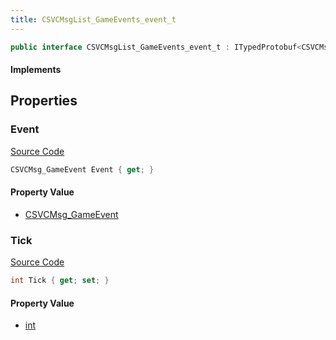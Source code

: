 ```yaml
---
title: CSVCMsgList_GameEvents_event_t
---
```


```csharp
public interface CSVCMsgList_GameEvents_event_t : ITypedProtobuf<CSVCMsgList_GameEvents_event_t>, INativeHandle
```

#### Implements

## Properties

### Event

[Source Code](https://github.com/swiftly-solution/swiftlys2/blob/beta/managed/src/SwiftlyS2.Generated/Protobufs/Interfaces/CSVCMsgList_GameEvents_event_t.cs#L16)

```csharp
CSVCMsg_GameEvent Event { get; }
```

#### Property Value

- [CSVCMsg_GameEvent](/docs/api/shared/protobufdefinitions/csvcmsg_gameevent)

### Tick

[Source Code](https://github.com/swiftly-solution/swiftlys2/blob/beta/managed/src/SwiftlyS2.Generated/Protobufs/Interfaces/CSVCMsgList_GameEvents_event_t.cs#L13)

```csharp
int Tick { get; set; }
```

#### Property Value

- [int](https://learn.microsoft.com/dotnet/api/system.int32)

